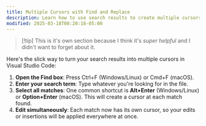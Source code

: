 ```yaml
---
title: Multiple Cursors with Find and Replace
description: Learn how to use search results to create multiple cursors for efficient text editing in Visual Studio Code
modified: 2025-03-18T08:20:18-05:00
---
```


> [!tip] This is it's own section because I think it's _super helpful_ and I didn't want to forget about it.

Here's the slick way to turn your search results into multiple cursors in Visual Studio Code:

1. **Open the Find box**: Press Ctrl+F (Windows/Linux) or Cmd+F (macOS).
2. **Enter your search term**: Type whatever you're looking for in the file.
3. **Select all matches**: One common shortcut is **Alt+Enter** (Windows/Linux) or **Option+Enter** (macOS). This will create a cursor at each match found.
4. **Edit simultaneously**: Each match now has its own cursor, so your edits or insertions will be applied everywhere at once.
